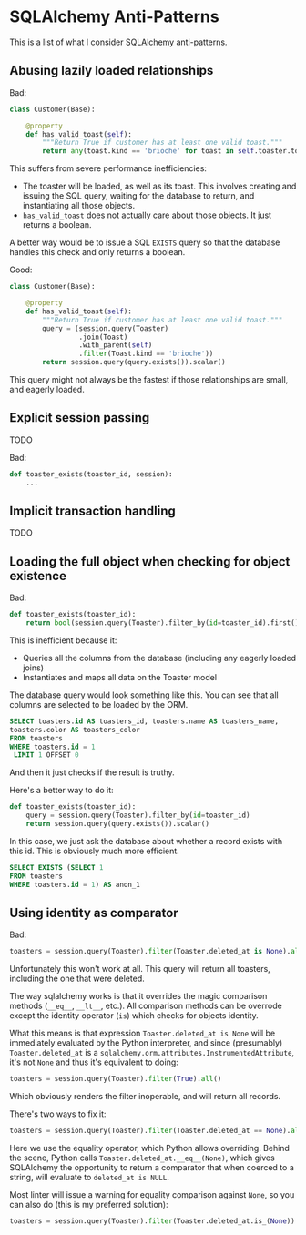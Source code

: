 SQLAlchemy Anti-Patterns
========================

This is a list of what I consider [SQLAlchemy](http://www.sqlalchemy.org/)
anti-patterns.

Abusing lazily loaded relationships
-----------------------------------

Bad:

```python
class Customer(Base):

    @property
    def has_valid_toast(self):
        """Return True if customer has at least one valid toast."""
        return any(toast.kind == 'brioche' for toast in self.toaster.toasts)
```

This suffers from severe performance inefficiencies:

* The toaster will be loaded, as well as its toast. This involves creating and
  issuing the SQL query, waiting for the database to return, and instantiating
  all those objects.
* `has_valid_toast` does not actually care about those objects. It just returns
  a boolean.

A better way would be to issue a SQL `EXISTS` query so that the database
handles this check and only returns a boolean.

Good:

```python
class Customer(Base):

    @property
    def has_valid_toast(self):
        """Return True if customer has at least one valid toast."""
        query = (session.query(Toaster)
                 .join(Toast)
                 .with_parent(self)
                 .filter(Toast.kind == 'brioche'))
        return session.query(query.exists()).scalar()
```

This query might not always be the fastest if those relationships are small,
and eagerly loaded.

Explicit session passing
------------------------

TODO

Bad:

```python
def toaster_exists(toaster_id, session):
    ...
```

Implicit transaction handling
-----------------------------

TODO

Loading the full object when checking for object existence
----------------------------------------------------------

Bad:

```python
def toaster_exists(toaster_id):
    return bool(session.query(Toaster).filter_by(id=toaster_id).first())
```

This is inefficient because it:

* Queries all the columns from the database (including any eagerly loaded joins)
* Instantiates and maps all data on the Toaster model

The database query would look something like this. You can see that all columns
are selected to be loaded by the ORM.

```sql
SELECT toasters.id AS toasters_id, toasters.name AS toasters_name,
toasters.color AS toasters_color
FROM toasters
WHERE toasters.id = 1
 LIMIT 1 OFFSET 0
```

And then it just checks if the result is truthy.

Here's a better way to do it:

```python
def toaster_exists(toaster_id):
    query = session.query(Toaster).filter_by(id=toaster_id)
    return session.query(query.exists()).scalar()
```

In this case, we just ask the database about whether a record exists with this
id. This is obviously much more efficient.

```sql
SELECT EXISTS (SELECT 1
FROM toasters
WHERE toasters.id = 1) AS anon_1
```

Using identity as comparator
----------------------------

Bad:

```python
toasters = session.query(Toaster).filter(Toaster.deleted_at is None).all()
```

Unfortunately this won't work at all. This query will return all toasters,
including the one that were deleted.

The way sqlalchemy works is that it overrides the magic comparison methods
(`__eq__`, `__lt__`, etc.). All comparison methods can be overrode except the
identity operator (`is`) which checks for objects identity.

What this means is that expression `Toaster.deleted_at is None` will be
immediately evaluated by the Python interpreter, and since (presumably)
`Toaster.deleted_at` is a `sqlalchemy.orm.attributes.InstrumentedAttribute`,
it's not `None` and thus it's equivalent to doing:

```python
toasters = session.query(Toaster).filter(True).all()
```

Which obviously renders the filter inoperable, and will return all records.

There's two ways to fix it:

```python
toasters = session.query(Toaster).filter(Toaster.deleted_at == None).all()
```

Here we use the equality operator, which Python allows overriding. Behind the
scene, Python calls `Toaster.deleted_at.__eq__(None)`, which gives SQLAlchemy
the opportunity to return a comparator that when coerced to a string, will
evaluate to `deleted_at is NULL`.

Most linter will issue a warning for equality comparison against `None`, so you
can also do (this is my preferred solution):

```python
toasters = session.query(Toaster).filter(Toaster.deleted_at.is_(None)).all()
```
